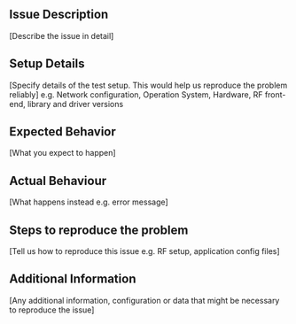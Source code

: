 <!--
Before filing an issue, search for solutions here:
- srsRAN users mailing list (http://www.softwareradiosystems.com/mailman/listinfo/srsran-users)
-->

## Issue Description ##
[Describe the issue in detail]

## Setup Details ##
[Specify details of the test setup. This would help us reproduce the problem reliably]
e.g. Network configuration, Operation System, Hardware, RF front-end, library and driver versions

## Expected Behavior ##
[What you expect to happen]

## Actual Behaviour ##
[What happens instead e.g. error message]

## Steps to reproduce the problem ##
[Tell us how to reproduce this issue e.g. RF setup, application config files]

## Additional Information ##
[Any additional information, configuration or data that might be necessary to reproduce the issue]

